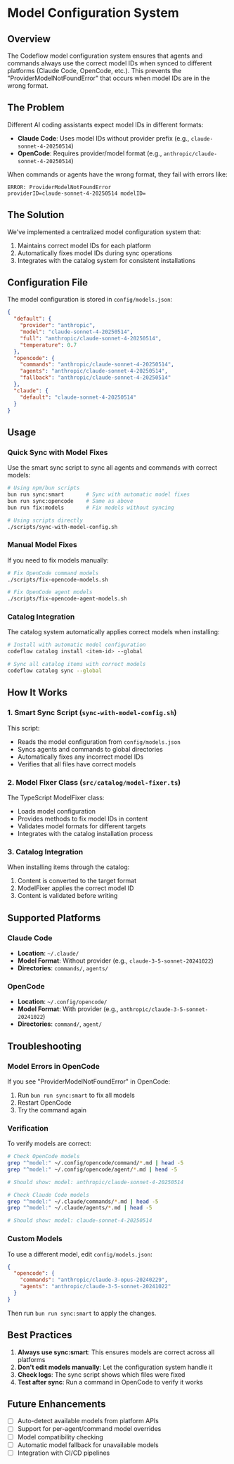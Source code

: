# Model Configuration System

## Overview

The Codeflow model configuration system ensures that agents and commands always use the correct model IDs when synced to different platforms (Claude Code, OpenCode, etc.). This prevents the "ProviderModelNotFoundError" that occurs when model IDs are in the wrong format.

## The Problem

Different AI coding assistants expect model IDs in different formats:

- **Claude Code**: Uses model IDs without provider prefix (e.g., `claude-sonnet-4-20250514`)
- **OpenCode**: Requires provider/model format (e.g., `anthropic/claude-sonnet-4-20250514`)

When commands or agents have the wrong format, they fail with errors like:

```
ERROR: ProviderModelNotFoundError
providerID=claude-sonnet-4-20250514 modelID=
```

## The Solution

We've implemented a centralized model configuration system that:

1. Maintains correct model IDs for each platform
2. Automatically fixes model IDs during sync operations
3. Integrates with the catalog system for consistent installations

## Configuration File

The model configuration is stored in `config/models.json`:

```json
{
  "default": {
    "provider": "anthropic",
    "model": "claude-sonnet-4-20250514",
    "full": "anthropic/claude-sonnet-4-20250514",
    "temperature": 0.7
  },
  "opencode": {
    "commands": "anthropic/claude-sonnet-4-20250514",
    "agents": "anthropic/claude-sonnet-4-20250514",
    "fallback": "anthropic/claude-sonnet-4-20250514"
  },
  "claude": {
    "default": "claude-sonnet-4-20250514"
  }
}
```

## Usage

### Quick Sync with Model Fixes

Use the smart sync script to sync all agents and commands with correct models:

```bash
# Using npm/bun scripts
bun run sync:smart       # Sync with automatic model fixes
bun run sync:opencode    # Same as above
bun run fix:models       # Fix models without syncing

# Using scripts directly
./scripts/sync-with-model-config.sh
```

### Manual Model Fixes

If you need to fix models manually:

```bash
# Fix OpenCode command models
./scripts/fix-opencode-models.sh

# Fix OpenCode agent models
./scripts/fix-opencode-agent-models.sh
```

### Catalog Integration

The catalog system automatically applies correct models when installing:

```bash
# Install with automatic model configuration
codeflow catalog install <item-id> --global

# Sync all catalog items with correct models
codeflow catalog sync --global
```

## How It Works

### 1. Smart Sync Script (`sync-with-model-config.sh`)

This script:

- Reads the model configuration from `config/models.json`
- Syncs agents and commands to global directories
- Automatically fixes any incorrect model IDs
- Verifies that all files have correct models

### 2. Model Fixer Class (`src/catalog/model-fixer.ts`)

The TypeScript ModelFixer class:

- Loads model configuration
- Provides methods to fix model IDs in content
- Validates model formats for different targets
- Integrates with the catalog installation process

### 3. Catalog Integration

When installing items through the catalog:

1. Content is converted to the target format
2. ModelFixer applies the correct model ID
3. Content is validated before writing

## Supported Platforms

### Claude Code

- **Location**: `~/.claude/`
- **Model Format**: Without provider (e.g., `claude-3-5-sonnet-20241022`)
- **Directories**: `commands/`, `agents/`

### OpenCode

- **Location**: `~/.config/opencode/`
- **Model Format**: With provider (e.g., `anthropic/claude-3-5-sonnet-20241022`)
- **Directories**: `command/`, `agent/`

## Troubleshooting

### Model Errors in OpenCode

If you see "ProviderModelNotFoundError" in OpenCode:

1. Run `bun run sync:smart` to fix all models
2. Restart OpenCode
3. Try the command again

### Verification

To verify models are correct:

```bash
# Check OpenCode models
grep "^model:" ~/.config/opencode/command/*.md | head -5
grep "^model:" ~/.config/opencode/agent/*.md | head -5

# Should show: model: anthropic/claude-sonnet-4-20250514
```

```bash
# Check Claude Code models
grep "^model:" ~/.claude/commands/*.md | head -5
grep "^model:" ~/.claude/agents/*.md | head -5

# Should show: model: claude-sonnet-4-20250514
```

### Custom Models

To use a different model, edit `config/models.json`:

```json
{
  "opencode": {
    "commands": "anthropic/claude-3-opus-20240229",
    "agents": "anthropic/claude-3-5-sonnet-20241022"
  }
}
```

Then run `bun run sync:smart` to apply the changes.

## Best Practices

1. **Always use sync:smart**: This ensures models are correct across all platforms
2. **Don't edit models manually**: Let the configuration system handle it
3. **Check logs**: The sync script shows which files were fixed
4. **Test after sync**: Run a command in OpenCode to verify it works

## Future Enhancements

- [ ] Auto-detect available models from platform APIs
- [ ] Support for per-agent/command model overrides
- [ ] Model compatibility checking
- [ ] Automatic model fallback for unavailable models
- [ ] Integration with CI/CD pipelines
